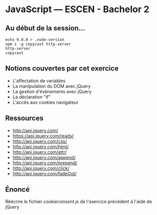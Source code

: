 JavaScript — ESCEN - Bachelor 2
===============================

Au début de la session...
-------------------------

```
echo 6.0.0 > .node-version
npm i -g copycast http-server
http-server
copycast
```

Notions couvertes par cet exercice
----------------------------------

- L'affectation de variables
- La manipulation du DOM avec jQuery
- La gestion d'événements  avec jQuery
- La déclaration "if"
- L'accès aux cookies navigateur

Ressources
----------

- http://api.jquery.com/
- https://api.jquery.com/ready/
- http://api.jquery.com/css/
- http://api.jquery.com/html/
- http://api.jquery.com/attr/
- http://api.jquery.com/append/
- http://api.jquery.com/prepend/
- http://api.jquery.com/click/
- http://api.jquery.com/fadeOut/

Énoncé
------

Réécrire le fichier *cookieconsent.js* de l'exercice précédent à l'aide de jQuery
